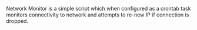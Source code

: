 Network Monitor is a simple script which when configured as a crontab task monitors connectivity to network and attempts to re-new IP if connection is dropped.

